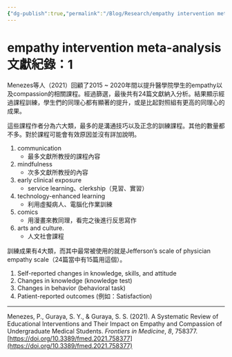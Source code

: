 ```yaml
---
{"dg-publish":true,"permalink":"/Blog/Research/empathy intervention metaanalysis_1/","title":"empathy intervention meta-analysis文獻紀錄：1","tags":["blog","empathy","references"],"created":"2021-12-14"}
---
```



# empathy intervention meta-analysis文獻紀錄：1

Menezes等人（2021）回顧了2015 ~ 2020年間以提升醫學院學生的empathy以及compassion的相關課程。經過篩選，最後共有24篇文獻納入分析。結果顯示經過課程訓練，學生們的同理心都有顯著的提升，或是比起對照組有更高的同理心的成果。

這些課程作者分為六大類，最多的是溝通技巧以及正念的訓練課程。其他的數量都不多。對於課程可能會有效原因並沒有詳加說明。
1. communication
    - 最多文獻所教授的課程內容
2. mindfulness
    - 次多文獻所教授的內容
3. early clinical exposure
    - service learning、clerkship（見習、實習） 
4. technology-enhanced learning
    - 利用虛擬病人、電腦化作業訓練
5. comics
    - 用漫畫來教同理，看完之後進行反思寫作 
6. arts and culture.
    - 人文社會課程

訓練成果有4大類，而其中最常被使用的就是Jefferson’s scale of physician empathy scale（24篇當中有15篇用這個）。
1. Self-reported changes in knowledge, skills, and attitude 
2. Changes in knowledge (knowledge test)
3. Changes in behavior (behavioral task)
4. Patient-reported outcomes (例如：Satisfaction)



---
Menezes, P., Guraya, S. Y., & Guraya, S. S. (2021). A Systematic Review of Educational Interventions and Their Impact on Empathy and Compassion of Undergraduate Medical Students. _Frontiers in Medicine_, _8_, 758377. [https://doi.org/10.3389/fmed.2021.758377](https://doi.org/10.3389/fmed.2021.758377)